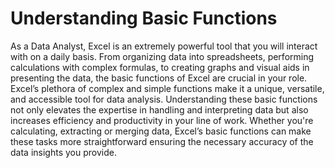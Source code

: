 # Understanding Basic Functions 

As a Data Analyst, Excel is an extremely powerful tool that you will interact with on a daily basis. From organizing data into spreadsheets, performing calculations with complex formulas, to creating graphs and visual aids in presenting the data, the basic functions of Excel are crucial in your role. Excel’s plethora of complex and simple functions make it a unique, versatile, and accessible tool for data analysis. Understanding these basic functions not only elevates the expertise in handling and interpreting data but also increases efficiency and productivity in your line of work. Whether you're calculating, extracting or merging data, Excel’s basic functions can make these tasks more straightforward ensuring the necessary accuracy of the data insights you provide.